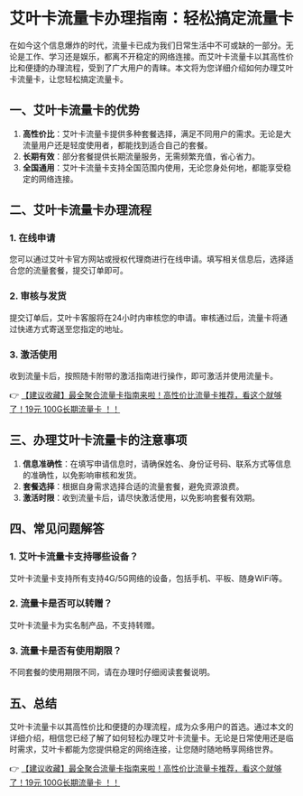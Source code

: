 # 艾叶卡流量卡办理指南：轻松搞定流量卡

在如今这个信息爆炸的时代，流量卡已成为我们日常生活中不可或缺的一部分。无论是工作、学习还是娱乐，都离不开稳定的网络连接。而艾叶卡流量卡以其高性价比和便捷的办理流程，受到了广大用户的青睐。本文将为您详细介绍如何办理艾叶卡流量卡，让您轻松搞定流量卡。

## 一、艾叶卡流量卡的优势

1. **高性价比**：艾叶卡流量卡提供多种套餐选择，满足不同用户的需求。无论是大流量用户还是轻度使用者，都能找到适合自己的套餐。
2. **长期有效**：部分套餐提供长期流量服务，无需频繁充值，省心省力。
3. **全国通用**：艾叶卡流量卡支持全国范围内使用，无论您身处何地，都能享受稳定的网络连接。

## 二、艾叶卡流量卡办理流程

### 1. 在线申请
您可以通过艾叶卡官方网站或授权代理商进行在线申请。填写相关信息后，选择适合您的流量套餐，提交订单即可。

### 2. 审核与发货
提交订单后，艾叶卡客服将在24小时内审核您的申请。审核通过后，流量卡将通过快递方式寄送至您指定的地址。

### 3. 激活使用
收到流量卡后，按照随卡附带的激活指南进行操作，即可激活并使用流量卡。

👉 [【建议收藏】最全聚合流量卡指南来啦！高性价比流量卡推荐，看这个就够了！19元 100G长期流量卡 ！！](https://bit.ly/Liuliangka)

## 三、办理艾叶卡流量卡的注意事项

1. **信息准确性**：在填写申请信息时，请确保姓名、身份证号码、联系方式等信息的准确性，以免影响审核和发货。
2. **套餐选择**：根据自身需求选择合适的流量套餐，避免资源浪费。
3. **激活时限**：收到流量卡后，请尽快激活使用，以免影响套餐有效期。

## 四、常见问题解答

### 1. 艾叶卡流量卡支持哪些设备？
艾叶卡流量卡支持所有支持4G/5G网络的设备，包括手机、平板、随身WiFi等。

### 2. 流量卡是否可以转赠？
艾叶卡流量卡为实名制产品，不支持转赠。

### 3. 流量卡是否有使用期限？
不同套餐的使用期限不同，请在办理时仔细阅读套餐说明。

## 五、总结

艾叶卡流量卡以其高性价比和便捷的办理流程，成为众多用户的首选。通过本文的详细介绍，相信您已经了解了如何轻松办理艾叶卡流量卡。无论是日常使用还是临时需求，艾叶卡都能为您提供稳定的网络连接，让您随时随地畅享网络世界。

👉 [【建议收藏】最全聚合流量卡指南来啦！高性价比流量卡推荐，看这个就够了！19元 100G长期流量卡 ！！](https://bit.ly/Liuliangka)